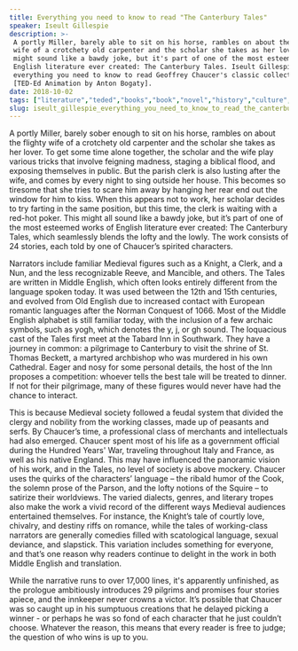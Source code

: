```yaml
---
title: Everything you need to know to read "The Canterbury Tales"
speaker: Iseult Gillespie
description: >-
 A portly Miller, barely able to sit on his horse, rambles on about the flighty
 wife of a crotchety old carpenter and the scholar she takes as her lover. This
 might sound like a bawdy joke, but it's part of one of the most esteemed works of
 English literature ever created: The Canterbury Tales. Iseult Gillespie shares
 everything you need to know to read Geoffrey Chaucer's classic collection.
 [TED-Ed Animation by Anton Bogaty].
date: 2018-10-02
tags: ["literature","teded","books","book","novel","history","culture","world-cultures","writing","animation"]
slug: iseult_gillespie_everything_you_need_to_know_to_read_the_canterbury_tales
---
```


A portly Miller, barely sober enough to sit on his horse, rambles on about the flighty
wife of a crotchety old carpenter and the scholar she takes as her lover. To get some
time alone together, the scholar and the wife play various tricks that involve feigning
madness, staging a biblical flood, and exposing themselves in public. But the parish clerk
 is also lusting after the wife, and comes by every night to sing outside her house. This
becomes so tiresome that she tries to scare him away by hanging her rear end out the
window for him to kiss. When this appears not to work, her scholar decides to try
farting in the same position, but this time, the clerk is waiting with a red-hot
poker. This might all sound like a bawdy joke, but it’s part of one of the most esteemed 
works of English literature ever created: The Canterbury Tales, which seamlessly blends
the lofty and the lowly. The work consists of 24 stories, each told by one of Chaucer’s
spirited characters.

Narrators include familiar Medieval figures such as a Knight, a Clerk, and a Nun, and the
less recognizable Reeve, and Mancible, and others. The Tales are written in Middle English,
which often looks entirely different from the language spoken today. It was used between
the 12th and 15th centuries, and evolved from Old English due to increased contact with
European romantic languages after the Norman Conquest of 1066. Most of the Middle English
alphabet is still familiar today, with the inclusion of a few archaic symbols, such as
yogh, which denotes the y, j, or gh sound. The loquacious cast of the Tales first meet at
the Tabard Inn in Southwark. They have a journey in common: a pilgrimage to Canterbury to
visit the shrine of St. Thomas Beckett, a martyred archbishop who was murdered in his own
Cathedral. Eager and nosy for some personal details, the host of the Inn proposes a
competition: whoever tells the best tale will be treated to dinner. If not for their
pilgrimage, many of these figures would never have had the chance to interact.

This is because Medieval society followed a feudal system that divided the clergy and
nobility from the working classes, made up of peasants and serfs. By Chaucer’s time, a
professional class of merchants and intellectuals had also emerged. Chaucer spent most of
his life as a government official during the Hundred Years' War, traveling throughout
Italy and France, as well as his native England. This may have influenced the panoramic
vision of his work, and in the Tales, no level of society is above mockery. Chaucer uses
the quirks of the characters’ language – the ribald humor of the Cook, the solemn prose
of the Parson, and the lofty notions of the Squire – to satirize their worldviews. The
varied dialects, genres, and literary tropes also make the work a vivid record of the
different ways Medieval audiences entertained themselves. For instance, the Knight’s tale
 of courtly love, chivalry, and destiny riffs on romance, while the tales of working-class
narrators are generally comedies filled with scatological language, sexual deviance, and
slapstick. This variation includes something for everyone, and that’s one reason why
readers continue to delight in the work in both Middle English and translation.

While the narrative runs to over 17,000 lines, it's apparently unfinished, as the
prologue ambitiously introduces 29 pilgrims and promises four stories apiece, and the
innkeeper never crowns a victor. It’s possible that Chaucer was so caught up in his
sumptuous creations that he delayed picking a winner - or perhaps he was so fond of each
character that he just couldn’t choose. Whatever the reason, this means that every reader
is free to judge; the question of who wins is up to you.

<!--
ad_duration=0
event="TED-Ed"
external_start_time=0
intro_duration=0
is_subtitle_required="False"
is_talk_featured="False"
language="en"
language_swap="False"
native_language="en"
number_of_related_talks=6
number_of_speakers=1
number_of_subtitled_videos=0
number_of_tags=10
number_of_talk_download_languages=21
number_of_talk_more_resources=0
number_of_talk_recommendations=0
number_of_talks_take_actions=0
post_ad_duration=0
published_timestamp="2018-10-03 14:04:04"
recording_date="2018-10-02"
speaker_is_published=0
speaker_name="Iseult Gillespie"
talk_name="Everything you need to know to read \"The Canterbury Tales\""
talks_tags=["literature","teded","books","book","novel","history","culture","world-cultures","writing","animation"]
url_photo_talk="https://s3.amazonaws.com/talkstar-photos/uploads/64b0fadd-1c8e-4c27-91c6-3020cb0d4845/canterbury_textless.jpg"
url_webpage="https://www.ted.com/talks/iseult_gillespie_everything_you_need_to_know_to_read_the_canterbury_tales"
video_type_name="TED-Ed Original"
-->